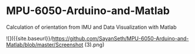 # MPU-6050-Arduino-and-Matlab
Calculation of orientation from IMU and Data Visualization with Matlab


![]({{site.baseurl}}/https://github.com/SayanSeth/MPU-6050-Arduino-and-Matlab/blob/master/Screenshot (3).png)